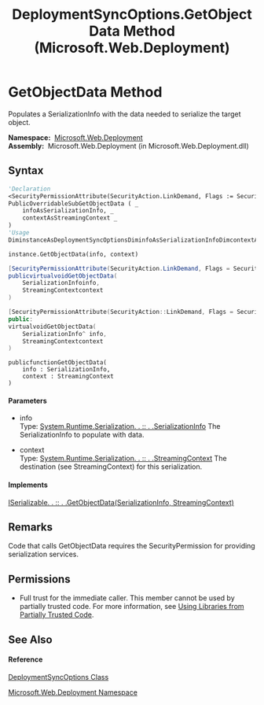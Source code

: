 ﻿---
title: DeploymentSyncOptions.GetObjectData Method  (Microsoft.Web.Deployment)
TOCTitle: GetObjectData Method
ms:assetid: M:Microsoft.Web.Deployment.DeploymentSyncOptions.GetObjectData(System.Runtime.Serialization.SerializationInfo,System.Runtime.Serialization.StreamingContext)
ms:mtpsurl: https://msdn.microsoft.com/en-us/library/microsoft.web.deployment.deploymentsyncoptions.getobjectdata(v=VS.90)
ms:contentKeyID: 20208665
ms.date: 05/02/2012
mtps_version: v=VS.90
f1_keywords:
- Microsoft.Web.Deployment.DeploymentSyncOptions.GetObjectData
dev_langs:
- CSharp
- JScript
- VB
- c++
api_location:
- Microsoft.Web.Deployment.dll
api_name:
- Microsoft.Web.Deployment.DeploymentSyncOptions.GetObjectData
api_type:
- Managed
topic_type:
- apiref
- kbSyntax
product_family_name: VS
ROBOTS: INDEX,FOLLOW
---

# GetObjectData Method

Populates a SerializationInfo with the data needed to serialize the target object.

**Namespace:**  [Microsoft.Web.Deployment](microsoft-web-deployment-namespace.md)  
**Assembly:**  Microsoft.Web.Deployment (in Microsoft.Web.Deployment.dll)

## Syntax

``` vb
'Declaration
<SecurityPermissionAttribute(SecurityAction.LinkDemand, Flags := SecurityPermissionFlag.SerializationFormatter)> _
PublicOverridableSubGetObjectData ( _
    infoAsSerializationInfo, _
    contextAsStreamingContext _
)
'Usage
DiminstanceAsDeploymentSyncOptionsDiminfoAsSerializationInfoDimcontextAsStreamingContext

instance.GetObjectData(info, context)
```

``` csharp
[SecurityPermissionAttribute(SecurityAction.LinkDemand, Flags = SecurityPermissionFlag.SerializationFormatter)]
publicvirtualvoidGetObjectData(
    SerializationInfoinfo,
    StreamingContextcontext
)
```

``` c++
[SecurityPermissionAttribute(SecurityAction::LinkDemand, Flags = SecurityPermissionFlag::SerializationFormatter)]
public:
virtualvoidGetObjectData(
    SerializationInfo^ info, 
    StreamingContextcontext
)
```

``` jscript
publicfunctionGetObjectData(
    info : SerializationInfo, 
    context : StreamingContext
)
```

#### Parameters

  - info  
    Type: [System.Runtime.Serialization. . :: . .SerializationInfo](https://msdn.microsoft.com/en-us/library/a9b6042e\(v=vs.90\))  
    The SerializationInfo to populate with data.  

<!-- end list -->

  - context  
    Type: [System.Runtime.Serialization. . :: . .StreamingContext](https://msdn.microsoft.com/en-us/library/t16abws5\(v=vs.90\))  
    The destination (see StreamingContext) for this serialization.  

#### Implements

[ISerializable. . :: . .GetObjectData(SerializationInfo, StreamingContext)](https://msdn.microsoft.com/en-us/library/27cxsdk6\(v=vs.90\))  

## Remarks

Code that calls GetObjectData requires the SecurityPermission for providing serialization services.

## Permissions

  - Full trust for the immediate caller. This member cannot be used by partially trusted code. For more information, see [Using Libraries from Partially Trusted Code](https://msdn.microsoft.com/en-us/library/8skskf63\(v=vs.90\)).

## See Also

#### Reference

[DeploymentSyncOptions Class](deploymentsyncoptions-class-microsoft-web-deployment.md)

[Microsoft.Web.Deployment Namespace](microsoft-web-deployment-namespace.md)

